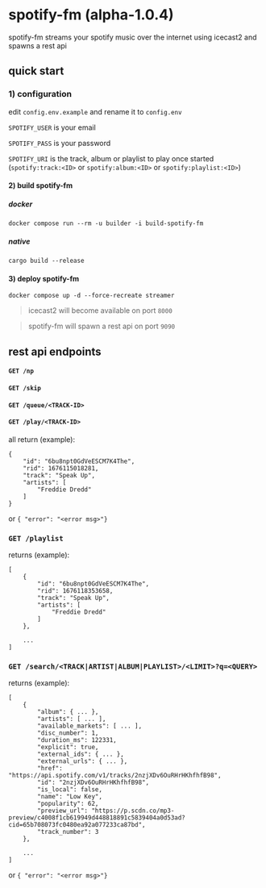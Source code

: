 # spotify-fm (alpha-1.0.4)

spotify-fm streams your spotify music over the internet using icecast2 and spawns a rest api

## quick start
### 1) configuration
edit `config.env.example` and rename it to `config.env` 


`SPOTIFY_USER` is your email

`SPOTIFY_PASS` is your password

`SPOTIFY_URI` is the track, album or playlist to play once started (`spotify:track:<ID>` or `spotify:album:<ID>` or `spotify:playlist:<ID>`)

#### 2) build spotify-fm
##### docker
`docker compose run --rm -u builder -i build-spotify-fm`
##### native
`cargo build --release`

#### 3) deploy spotify-fm
`docker compose up -d --force-recreate streamer`

> icecast2 will become available on port `8000`

> spotify-fm will spawn a rest api on port `9090`

## rest api endpoints
#### `GET /np`
#### `GET /skip`
#### `GET /queue/<TRACK-ID>`
#### `GET /play/<TRACK-ID>`
all return (example):
```
{
    "id": "6bu8npt0GdVeESCM7K4The",
    "rid": 1676115018281,
    "track": "Speak Up",
    "artists": [
        "Freddie Dredd"
    ]
}
``` 
or `{ "error": "<error msg>"}`
### `GET /playlist`
returns (example):
```
[
    {
        "id": "6bu8npt0GdVeESCM7K4The",
        "rid": 1676118353658,
        "track": "Speak Up",
        "artists": [
            "Freddie Dredd"
        ]
    },
    
    ...
]
```
### `GET /search/<TRACK|ARTIST|ALBUM|PLAYLIST>/<LIMIT>?q=<QUERY>`
returns (example):
```
[
    {
        "album": { ... },
        "artists": [ ... ],
        "available_markets": [ ... ],
        "disc_number": 1,
        "duration_ms": 122331,
        "explicit": true,
        "external_ids": { ... },
        "external_urls": { ... },
        "href": "https://api.spotify.com/v1/tracks/2nzjXDv6OuRHrHKhfhfB98",
        "id": "2nzjXDv6OuRHrHKhfhfB98",
        "is_local": false,
        "name": "Low Key",
        "popularity": 62,
        "preview_url": "https://p.scdn.co/mp3-preview/c4008f1cb619949d448818891c5839404a0d53ad?cid=65b708073fc0480ea92a077233ca87bd",
        "track_number": 3
    },

    ...
]
```
or `{ "error": "<error msg>"}`
